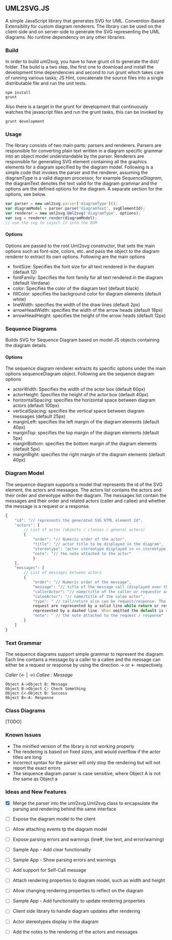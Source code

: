 ## UML2SVG.JS
A simple JavaScript library that generates SVG for UML. Convention-Based Extensiblity for custom
diagram renderers. The library can be used on the client-side and on
server-side to generate the SVG representing the UML diagrams.
No runtime dependency on any other libraries.

### Build
In order to build uml2svg, you have to have grunt cli to generate the dist/
folder. The build is a two step, the first one to download and install the
development time dependencies and second to run grunt which takes care of
running various tasks; JS Hint, concatenate the source files into a single
distributable file and run the unit tests.

```shell
npm install
grunt
```

Also there is a target in the grunt for development that continuously watches
the javascript files and run the grunt tasks, this can be invoked by

```shell
grunt development
```

### Usage
The library consists of two main parts; parsers and renderers. Parsers are
responsible for converting plain text written in a diagram specific grammar into
an object model understandable by the parser. Renderers are responsible for
generating SVG element containing all the graphics elements for a diagram
specified by the diagram model. Following is a simple code that invokes the
parser and the renderer, assuming the diagramType is a valid diagram processor,
for example *SequenceDiagram*, the diagramText denotes the text valid for the
    diagram grammar and the options are the defined options for the diagram. A
    separate section for the options, see below.

```javascript
var parser = new uml2svg.parser['diagramType']();
var diagramModel = parser.parse('diagramText', svgElementId);
var renderer = new uml2svg.Uml2svg('diagramType', options);
var svg = renderer.render(diagramModel);
// use the svg to inject it into the DOM
```

#### Options
Options are passed to the root  Uml2svg constructor, that sets the main options
such as font-size, colors, etc. and pass the object to the diagram renderer to
extract its own options. Following are the main options
- fontSize: Specifies the font size for all text rendered in the diagram
  (default 12)
- fontFamily: Specifies the font family for all text rendered in the diagram
  (default Verdana)
- color: Specifies the color of the diagram text (default black)
- fillColor: specifies the background color for diagram elements (default white)
- lineWidth: specifies the width of the draw lines (default 2px)
- arrowHeadWidth: specifies the width of the arrow heads (default 18px)
- arrowHeadHeight: specifies the height of the arrow heads (default 12px)

### Sequence Diagrams
Builds SVG for Sequence Diagram based on model JS objects containing the diagram
details.

#### Options
The sequence diagram renderer extracts its specific options under the main
options sequenceDiagram object. Following are the sequence diagram options
- actorWidth: Specifies the width of the actor box (default 60px)
- actorHeight: Specifies the height of the actor box (default 40px)
- horizontalSpacing: specifies the horizontal space between diagram actors
  (default 100px)
- verticalSpacing: specifies the vertical space between diagram messages
  (default 25px)
- marginLeft: specifies the left margin of the diagram elements (default 40px)
- marginTop: specifies the top margin of the diagram elements (default 5px)
- marginBottom: specifies the bottom margin of the diagram elements (default 5px)
- marginRight: specifies the right margin of the diagram elements (default 40px)

### Diagram Model
The sequence diagram supports a model that represents the id of the SVG element,
the actors and messages. The actors list contains the actors and their order
and stereotype within the diagram. The messages list contain the messages and
their order and related actors (caller and callee) and whether the message is a
request or a response.

```javascript
{ 
    "id": "// represents the generated SVG HTML element Id",
    "actors": [
        // List of actos (objects / classes / general actors)
        {
            "order": "// Numeric order of the actor",
            "title": "// actor title to be displayed in the diagram",
            "stereotype": "actor stereotype displayed in << stereotype >>",
            "note": "// the note attached to the actor"
            }
    ],
    "messages": [
        // List of messages between actors
        {
            "order": "// Numeric order of the message",
            "message": "// title of the message call (displayed over the arrow)",
            "callerActor": "// name/title of the caller or requestor actor",
            "caleeActor": "// name/title of the calee actor",
            "type": " // call/return also can be request/response. The call or
            request are represented by a solid line while return or response are
            represented by a dashed line. When omitted the default is request",
            "note": " // the note attached to the request / response"
        }
    ]
}
```

### Text Grammar
The sequence diagrams support simple grammar to represent the diagram. Each line
contains a message by a caller to a callee and the message can either be a
request or response by using the direction -> or <- respectively.

*Caller*  (*<-* | *->*)  *Callee* : *Message*


```
Object A->Object B: Message
Object B->Object C: Check Something
Object C<-Object B: Success
Object B<-A: Response
```

### Class Diagrams
[TODO]


### Known Issues
- The minified version of the library is not working properly
- The rendering is based on fixed sizes, and would overflow if the actor titles
  are long
- Incorrect syntax for the parser will only stop the rendering but will not
  report the exact errors
- The sequence diagram parser is case sensitive, where Object A is not the same
  as Object a

### Ideas and New Features
- [X] Merge the parser into the uml2svg.Uml2svg class to encapsulate the parsing and
  rendering behind the same interface
- [ ] Expose the diagram model to the client
- [ ] Allow attaching events tp the diagram model
- [ ] Expose parsing errors and warnings (line#, line text, and error/warning)
- [ ] Sample App - Add clear functionality
- [ ] Sample App - Show parsing errors and warnings
- [ ] Add support for Self-Call message
- [ ] Attach rendering properties to diagram model, such as width and height
- [ ] Allow changing rendering properties to reflect on the diagram
- [ ] Sample App - Add functionality to update rendering properties
- [ ] Client side library to handle diagram updates after rendering
- [ ] Actor stereotypes display in the diagram
- [ ] Add the notes to the rendering of the actors and messages

